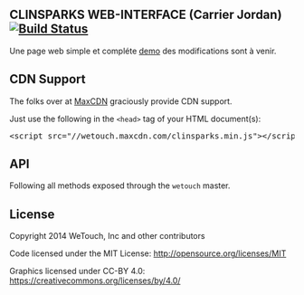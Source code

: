 <article class="markdown-body entry-content" itemprop="mainContentOfPage"><h1>
<a id="user-content-twitter-emoji-twemoji-" class="anchor" href="#CLINSPARKS-WEB-INTERFACE" aria-hidden="true"><span class="octicon octicon-link"></span></a>CLINSPARKS WEB-INTERFACE (Carrier Jordan) <a href="http://clinsparks.com/wetouche"><img src="https://camo.githubusercontent.com/419fbe819314749d47259b05b639b6be1144c1f9/68747470733a2f2f7472617669732d63692e6f72672f747769747465722f7477656d6f6a692e7376673f6272616e63683d67682d7061676573" alt="Build Status" data-canonical-src="https://travis-ci.org/twitter/twemoji.svg?branch=gh-pages" style="max-width:100%;"></a>
</h1>

<p>Une page web simple et compléte <a href="http://clinsparks.com/wetouch">demo</a> des modifications sont à venir.</p>

<h2>
<a id="user-content-cdn-support" class="anchor" href="#cdn-support" aria-hidden="true"><span class="octicon octicon-link"></span></a>CDN Support</h2>

<p>The folks over at <a href="https://www.maxcdn.com">MaxCDN</a> graciously provide CDN support. </p>

<p>Just use the following in the <code>&lt;head&gt;</code> tag of your HTML document(s):</p>

<div class="highlight highlight-html"><pre>&lt;<span class="nt">script</span> <span class="na">src</span>=<span class="s2">"//wetouch.maxcdn.com/clinsparks.min.js"</span>&gt;&lt;/<span class="nt">script</span>&gt;</pre></div>

<h2>
<a id="user-content-api" class="anchor" href="#api" aria-hidden="true"><span class="octicon octicon-link"></span></a>API</h2>

<p>Following all methods exposed through the <code>wetouch</code> master.</p>

<h2>
<a id="user-content-license" class="anchor" href="#license" aria-hidden="true"><span class="octicon octicon-link"></span></a>License</h2>

<p>Copyright 2014 WeTouch, Inc and other contributors</p>

<p>Code licensed under the MIT License: <a href="http://opensource.org/licenses/MIT">http://opensource.org/licenses/MIT</a></p>

<p>Graphics licensed under CC-BY 4.0: <a href="https://creativecommons.org/licenses/by/4.0/">https://creativecommons.org/licenses/by/4.0/</a></p>
</article>
